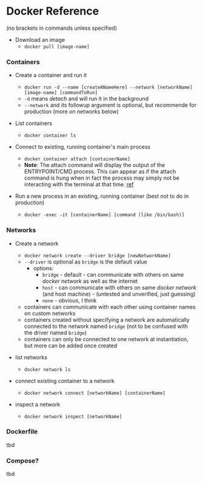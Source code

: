 <!-- permalink: a6fe3a777cea529a24e0e738eb19c6e6 DO NOT DELETE OR EDIT THIS LINE -->
# Docker Reference

(no brackets in commands unless specified)

* Download an image
	* `docker pull [image-name]`

### Containers
* Create a container and run it
	* `docker run -d --name [createANameHere] --network [networkName] [image-name] [commandToRun]`
	* `-d` means *detach* and will run it in the background
	* `--network` and its followup argument is optional, but recommende for production (more on networks below)

* List containers
	* `docker container ls`

* Connect to existing, running container's main process
	* `docker container attach [containerName]`
	* **Note**: The attach command will display the output of the ENTRYPOINT/CMD process. This can appear as if the attach command is hung when in fact the process may simply not be interacting with the terminal at that time. [ref](https://docs.docker.com/engine/reference/commandline/attach/#extended-description)

* Run a new process in an existing, running container (best not to do in production)
	* `docker -exec -it [containerName] [command (like /bin/bash)]`

### Networks

* Create a network
	* `docker network create --driver bridge [newNetworkName]`
	* `--driver` is optional as `bridge` is the default value
		* options:
			* `bridge` - default - can communicate with others on same *docker network* as well as the internet
			* `host` - can communicate with others on same *docker network* (and host machine) - (untested and unverified, just guessing)
			* `none` - obvious, I think
	* containers can communicate with each other using container names on custom networks
	* containers created without specifying a network are automatically connected to the network named `bridge` (not to be confused with the driver named `bridge`)
	* containers can only be connected to one network at instantiation, but more can be added once created

* list networks
	* `docker network ls`

* connect existing container to a network
	* `docker network connect [networkName] [containerName]`

* inspect a network
	* `docker network inspect [networkName]`

### Dockerfile
tbd
### Compose?
tbd
